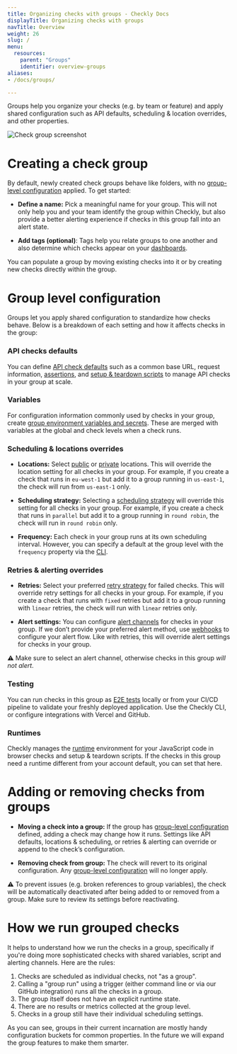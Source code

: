 ```yaml
---
title: Organizing checks with groups - Checkly Docs
displayTitle: Organizing checks with groups
navTitle: Overview
weight: 26
slug: /
menu:
  resources:
    parent: "Groups"
    identifier: overview-groups
aliases:
- /docs/groups/

---
```


Groups help you organize your checks (e.g. by team or feature) and apply shared configuration such as API defaults, scheduling & location overrides, and other properties.

![Check group screenshot](/docs/images/groups/group-in-dashboard.png)

# Creating a check group

By default, newly created check groups behave like folders, with no [group-level configuration](#group-level-configuration) applied. To get started:

* **Define a name:** Pick a meaningful name for your group. This will not only help you and your team identify the group within Checkly, but also provide a better alerting experience if checks in this group fall into an alert state.

* **Add tags (optional)**: Tags help you relate groups to one another and also determine which checks appear on your [dashboards](/docs/dashboards/).

You can populate a group by moving existing checks into it or by creating new checks directly within the group.

# Group level configuration

Groups let you apply shared configuration to standardize how checks behave. Below is a breakdown of each setting and how it affects checks in the group:

### API checks defaults
You can define [API check defaults](/docs/groups/api-check-defaults/) such as a common base URL, request information, [assertions](/docs/api-checks/assertions/), and [setup & teardown scripts](/docs/api-checks/setup-teardown-scripts/) to manage API checks in your group at scale.

### Variables
For configuration information commonly used by checks in your group, create [group environment variables and secrets](/docs/groups/variables/). These are merged with variables at the global and check levels when a check runs.

### Scheduling & locations overrides

* **Locations:** Select [public](/docs/monitoring/global-locations/) or [private](/docs/private-locations/) locations. This will override the location setting for all checks in your group. For example, if you create a check that runs in `eu-west-1` but add it to a group running in `us-east-1`, the check will run from `us-east-1` only.

* **Scheduling strategy:** Selecting a [scheduling strategy](/docs/monitoring/global-locations/#scheduling-strategies) will override this setting for all checks in your group. For example, if you create a check that runs in `parallel` but add it to a group running in `round robin`, the check will run in `round robin` only.

* **Frequency:** Each check in your group runs at its own scheduling interval. However, you can specify a default at the group level with the `frequency` property via the [CLI](/docs/cli/constructs-reference/#checkgroup).

### Retries & alerting overrides

* **Retries:** Select your preferred [retry strategy](/docs/alerting-and-retries/retries/) for failed checks. This will override retry settings for all checks in your group. For example, if you create a check that runs with `fixed` retries but add it to a group running with `linear` retries, the check will run with `linear` retries only.

* **Alert settings:** You can configure [alert channels](/docs/alerting-and-retries/alert-channels) for checks in your group. If we don’t provide your preferred alert method, use [webhooks](/docs/alerting-and-retries/webhooks/) to configure your alert flow. Like with retries, this will override alert settings for checks in your group.

⚠️ Make sure to select an alert channel, otherwise checks in this group *will not alert*.

### Testing

You can run checks in this group as [E2E tests](/docs/testing) locally or from your CI/CD pipeline to validate your freshly deployed application. Use the Checkly CLI, or configure integrations with Vercel and GitHub.

### Runtimes

Checkly manages the [runtime](/docs/runtimes) environment for your JavaScript code in browser checks and setup & teardown scripts. If the checks in this group need a runtime different from your account default, you can set that here.

# Adding or removing checks from groups

* **Moving a check into a group:** If the group has [group-level configuration](#group-level-configuration) defined, adding a check may change how it runs. Settings like API defaults, locations & scheduling, or retries & alerting can override or append to the check’s configuration.

* **Removing check from group:** The check will revert to its original configuration. Any [group-level configuration](#group-level-configuration) will no longer apply.

⚠️ To prevent issues (e.g. broken references to group variables), the check will be automatically deactivated after being added to or removed from a group. Make sure to review its settings before reactivating.

# How we run grouped checks

It helps to understand how we run the checks in a group, specifically if you're doing more sophisticated checks with shared
variables, script and alerting channels. Here are the rules:

1. Checks are scheduled as individual checks, not "as a group".
2. Calling a "group run" using a trigger (either command line or via our GitHub integration) runs all the checks in a group.
3. The group itself does not have an explicit runtime state.
4. There are no results or metrics collected at the group level.
5. Checks in a group still have their individual scheduling settings.

As you can see, groups in their current incarnation are mostly handy configuration buckets for common properties. In the 
future we will expand the group features to make them smarter.
